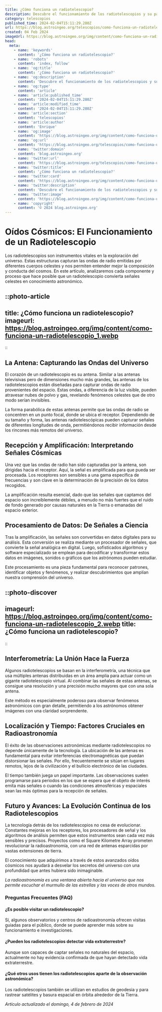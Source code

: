```yaml
---
title: ¿Cómo funciona un radiotelescopio?
description: Descubre el funcionamiento de los radiotelescopios y su papel clave en la exploración del universo. Adéntrate en la astronomía radio y sus misterios.
category: telescopios
published_time: 2024-02-04T15:11:29.280Z
url: https://blog.astroingeo.org/telescopios/como-funciona-un-radiotelescopio
created: 04 Feb 2024
imageUrl: https://blog.astroingeo.org/img/content/como-funciona-un-radiotelescopio_1.webp
head:
  meta:
    - name: 'keywords'
      content: '¿Cómo funciona un radiotelescopio?'
    - name: 'robots'
      content: 'index, follow'
    - name: 'og:title'
      content: '¿Cómo funciona un radiotelescopio?'
    - name: 'og:description'
      content: 'Descubre el funcionamiento de los radiotelescopios y su papel clave en la exploración del universo. Adéntrate en la astronomía radio y sus misterios.'
    - name: 'og:type'
      content: 'article'
    - name: 'article:published_time'
      content: '2024-02-04T15:11:29.280Z'
    - name: 'article:modified_time'
      content: '2024-02-04T15:11:29.280Z'
    - name: 'article:section'
      content: 'telescopios'
    - name: 'article:author'
      content: 'Enrique'
    - name: 'og:image'
      content: 'https://blog.astroingeo.org/img/content/como-funciona-un-radiotelescopio_1.webp'
    - name: 'og:url'
      content: 'https://blog.astroingeo.org/telescopios/como-funciona-un-radiotelescopio'
    - name: 'twitter:domain'
      content: 'blog.astroingeo.org'
    - name: 'twitter:url'
      content: 'https://blog.astroingeo.org/telescopios/como-funciona-un-radiotelescopio'
    - name: 'twitter:title'
      content: '¿Cómo funciona un radiotelescopio?'
    - name: 'twitter:card'
      content: 'https://blog.astroingeo.org/img/content/como-funciona-un-radiotelescopio_1.webp'
    - name: 'twitter:description'
      content: 'Descubre el funcionamiento de los radiotelescopios y su papel clave en la exploración del universo. Adéntrate en la astronomía radio y sus misterios.'
    - name: 'twitter:image'
      content: 'https://blog.astroingeo.org/img/content/como-funciona-un-radiotelescopio_1.webp'
    - name: 'copyright'
      content: '© 2024 blog.astroingeo.org'
---
```

# Oídos Cósmicos: El Funcionamiento de un Radiotelescopio

Los radiotelescopios son instrumentos vitales en la exploración del universo. Estas estructuras capturan las ondas de radio emitidas por diferentes cuerpos celestes y nos permiten entender mejor la composición y conducta del cosmos. En este artículo, analizaremos cada componente y proceso que hace posible que un radiotelescopio convierta señales celestes en conocimiento astronómico.


::photo-article
---
title: ¿Cómo funciona un radiotelescopio?
imageurl: https://blog.astroingeo.org/img/content/como-funciona-un-radiotelescopio_1.webp
---
::


## La Antena: Capturando las Ondas del Universo

El corazón de un radiotelescopio es su antena. Similar a las antenas televisivas pero de dimensiones mucho más grandes, las antenas de los radiotelescopios están diseñadas para capturar ondas de radio provenientes del espacio. Estas ondas, a diferencia de la luz visible, pueden atravesar nubes de polvo y gas, revelando fenómenos celestes que de otro modo serían invisibles. 

La forma parabólica de estas antenas permite que las ondas de radio se concentren en un punto focal, donde se ubica el receptor. Dependiendo de su tamaño y forma, las antenas radiotelescópicas pueden capturar señales de diferentes longitudes de onda, permitiéndonos recibir información desde los rincones más remotos del universo.

## Recepción y Amplificación: Interpretando Señales Cósmicas

Una vez que las ondas de radio han sido capturadas por la antena, son dirigidas hacia el receptor. Aquí, la señal es amplificada para que pueda ser procesada. Los receptores son sensibles a una gama específica de frecuencias y son clave en la determinación de la precisión de los datos recogidos.

La amplificación resulta esencial, dado que las señales que captamos del espacio son increíblemente débiles, a menudo no más fuertes que el ruido de fondo generado por causas naturales en la Tierra o emanadas del espacio exterior.

## Procesamiento de Datos: De Señales a Ciencia

Tras la amplificación, las señales son convertidas en datos digitales para su análisis. Esta conversión se realiza mediante un procesador de señales, que convierte la señal analógica en digital. Luego, sofisticados algoritmos y software especializado se emplean para decodificar y transformar estos datos en imágenes, sonidos o gráficos que los astrónomos pueden estudiar.

Este procesamiento es una pieza fundamental para reconocer patrones, identificar objetos y fenómenos, y realizar descubrimientos que amplían nuestra comprensión del universo.


::photo-discover
---
imageurl: https://blog.astroingeo.org/img/content/como-funciona-un-radiotelescopio_2.webp
title: ¿Cómo funciona un radiotelescopio?
---
::


## Interferometría: La Unión Hace la Fuerza

Algunos radiotelescopios se basan en la interferometría, una técnica que usa múltiples antenas distribuidas en un área amplia para actuar como un gigante radiotelescopio virtual. Al combinar las señales de estas antenas, se consigue una resolución y una precisión mucho mayores que con una sola antena.

Este método es especialmente poderoso para observar fenómenos astronómicos con gran detalle, permitiendo a los astrónomos obtener imágenes con una claridad sorprendente.

## Localización y Tiempo: Factores Cruciales en Radioastronomía

El éxito de las observaciones astronómicas mediante radiotelescopios no depende únicamente de la tecnología. La ubicación de las antenas es fundamental para evitar interferencias electromagnéticas que puedan distorsionar las señales. Por ello, frecuentemente se sitúan en lugares remotos, lejos de la civilización y el bullicio electrónico de las ciudades.

El tiempo también juega un papel importante. Las observaciones suelen programarse para periodos en los que se espera que el objeto de interés emita más señales o cuando las condiciones atmosféricas y espaciales sean las más óptimas para la recepción de señales.

## Futuro y Avances: La Evolución Continua de los Radiotelescopios

La tecnología detrás de los radiotelescopios no cesa de evolucionar. Constantes mejoras en los receptores, los procesadores de señal y los algoritmos de análisis permiten que estos instrumentos sean cada vez más sensibles y precisos. Proyectos como el Square Kilometre Array prometen revolucionar la radioastronomía, con una red de antenas esparcidas por vastas extensiones de tierra.

El conocimiento que adquirimos a través de estos avanzados oídos cósmicos nos ayudará a desvelar los secretos del universo con una profundidad que antes hubiera sido inimaginable.

*La radioastronomía es una ventana abierta hacia el universo que nos permite escuchar el murmullo de las estrellas y las voces de otros mundos.*

### Preguntas Frecuentes (FAQ)

#### ¿Es posible visitar un radiotelescopio?
Sí, algunos observatorios y centros de radioastronomía ofrecen visitas guiadas para el público, donde se puede aprender más sobre su funcionamiento e investigaciones.

#### ¿Pueden los radiotelescopios detectar vida extraterrestre?
Aunque son capaces de captar señales no naturales del espacio, actualmente no hay evidencia confirmada de que hayan detectado vida extraterrestre.

#### ¿Qué otros usos tienen los radiotelescopios aparte de la observación astronómica?
Los radiotelescopios también se utilizan en estudios de geodesia y para rastrear satélites y basura espacial en órbita alrededor de la Tierra.

_Artículo actualizado el domingo, 4 de febrero de 2024_